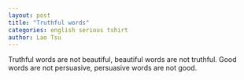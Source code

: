 ```yaml
---
layout: post
title: "Truthful words"
categories: english serious tshirt
author: Lao Tsu
---
```

Truthful words are not beautiful, beautiful words are not truthful. Good words are not persuasive, persuasive words are not good.
